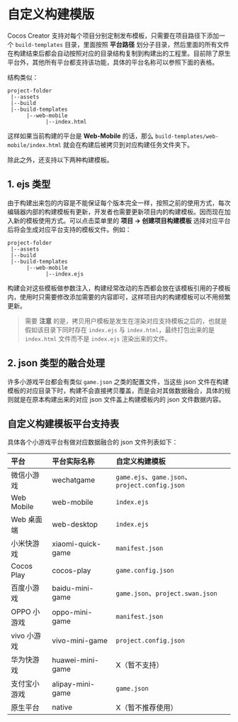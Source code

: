 # 自定义构建模版

Cocos Creator 支持对每个项目分别定制发布模板，只需要在项目路径下添加一个 `build-templates` 目录，里面按照 **平台路径** 划分子目录，然后里面的所有文件在构建结束后都会自动按照对应的目录结构复制到构建出的工程里。目前除了原生平台外，其他所有平台都支持该功能，具体的平台名称可以参照下面的表格。

结构类似：

```
project-folder
 |--assets
 |--build
 |--build-templates
      |--web-mobile
            |--index.html
```

这样如果当前构建的平台是 **Web-Mobile** 的话，那么 `build-templates/web-mobile/index.html` 就会在构建后被拷贝到对应构建任务文件夹下。

除此之外，还支持以下两种构建模板。

## 1. ejs 类型

由于构建出来包的内容是不能保证每个版本完全一样，按照之前的使用方式，每次编辑器内部的构建模板有更新，开发者也需要更新项目内的构建模板。因而现在加入新的模板使用方式。可以点击菜单里的 **项目 -> 创建项目构建模板** 选择对应平台后将会生成对应平台支持的模板文件。例如：

```
project-folder
 |--assets
 |--build
 |--build-templates
      |--web-mobile
            |--index.ejs
```

构建会对这些模板做参数注入，构建经常改动的东西都会放在该模板引用的子模板内，使用时只需要修改添加需要的内容即可，这样项目内的构建模板可以不用频繁更新。

> 需要 **注意** 的是，拷贝用户模板是发生在渲染对应支持模板之后的，也就是假如该目录下同时存在 `index.ejs` 与 `index.html`，最终打包出来的是 `index.html` 文件而不是 `index.ejs` 渲染出来的文件。

## 2. json 类型的融合处理

许多小游戏平台都会有类似 `game.json` 之类的配置文件，当这些 json 文件在构建模板的对应目录下时，构建不会直接拷贝覆盖，而是会对其做数据融合，具体的规则就是在原本构建出来的对应 json 文件盖上构建模板内的 json 文件数据内容。

## 自定义构建模板平台支持表

具体各个小游戏平台有做对应数据融合的 json 文件列表如下：

| 平台 | 平台实际名称 | 自定义构建模板 |
| :--- | :--- | :--- |
| 微信小游戏 | wechatgame | `game.ejs`、`game.json`、`project.config.json` |
| Web Mobile | web-mobile | `index.ejs` |
| Web 桌面端 | web-desktop | `index.ejs` |
| 小米快游戏 | xiaomi-quick-game | `manifest.json` |
| Cocos Play | cocos-play |  `game.config.json` |
| 百度小游戏 | baidu-mini-game | `game.json`、`project.swan.json` |
| OPPO 小游戏 | oppo-mini-game | `manifest.json` |
| vivo 小游戏 | vivo-mini-game | `project.config.json` |
| 华为快游戏 | huawei-mini-game | X（暂不支持） |
| 支付宝小游戏 | alipay-mini-game | `game.json` |
| 原生平台 | native | X（暂不推荐使用） |

